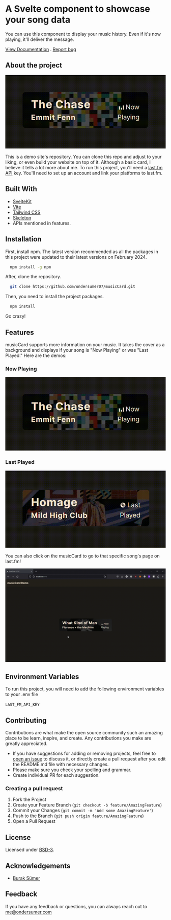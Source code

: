 # A Svelte component to showcase your song data

You can use this component to display your music history. Even if it's now playing, it'll deliver the message.

[View Documentation](https://ondersumer.com) . [Report bug](https://github.com/ondersumer07/musicCard/issues)

## About the project
![Now Playing Demo](https://raw.githubusercontent.com/ondersumer07/musicCard/master/static/demos/gif/nowPlayingDemo.gif)

This is a demo site's repository. You can clone this repo and adjust to your liking, or even build your website on top of it. Although a basic card, I believe it tells a lot more about me. To run this project, you'll need a [last.fm API](https://www.last.fm/api) key. You'll need to set up an account and link your platforms to last.fm.

## Built With

- [SvelteKit](https://kit.svelte.dev/)
- [Vite](https://vitejs.dev/)
- [Tailwind CSS](https://tailwindcss.com/)
- [Skeleton](https://www.skeleton.dev/)
- APIs mentioned in features.

## Installation

First, install npm. The latest version recommended as all the packages in this project were updated to their latest versions on February 2024.

```bash
  npm install -g npm
```

After, clone the repository.

```bash
  git clone https://github.com/ondersumer07/musicCard.git
```

Then, you need to install the project packages.

```bash
  npm install
```

Go crazy!

## Features

musicCard supports more information on your music. It takes the cover as a background and displays if your song is "Now Playing" or was "Last Played." Here are the demos:

### Now Playing
![Now Playing Demo](https://raw.githubusercontent.com/ondersumer07/musicCard/master/static/demos/gif/nowPlayingDemo.gif)

### Last Played
![Last Played Demo](https://raw.githubusercontent.com/ondersumer07/musicCard/master/static/demos/gif/lastPlayedDemo.gif)

You can also click on the musicCard to go to that specific song's page on last.fm!

![Link Click Demo](https://raw.githubusercontent.com/ondersumer07/musicCard/master/static/demos/gif/linkClickDemo.gif)

## Environment Variables

To run this project, you will need to add the following environment variables to your .env file

`LAST_FM_API_KEY`

## Contributing

Contributions are what make the open source community such an amazing place to be learn, inspire, and create. Any contributions you make are greatly appreciated.

- If you have suggestions for adding or removing projects, feel free to [open an issue](https://github.com/ondersumer07/musicCard/issues) to discuss it, or directly create a pull request after you edit the README.md file with necessary changes.
- Please make sure you check your spelling and grammar.
- Create individual PR for each suggestion.

### Creating a pull request

1. Fork the Project
2. Create your Feature Branch (`git checkout -b feature/AmazingFeature`)
3. Commit your Changes (`git commit -m 'Add some AmazingFeature'`)
4. Push to the Branch (`git push origin feature/AmazingFeature`)
5. Open a Pull Request

## License

Licensed under [BSD-3](https://opensource.org/license/BSD-3-clause/).

## Acknowledgements

 - [Burak Sümer](https://github.com/burraksumer)

## Feedback

If you have any feedback or questions, you can always reach out to me@ondersumer.com
